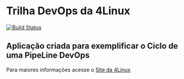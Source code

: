 # Trilha DevOps da 4Linux

<!-- Altere a Flag abaixo com sua URL do Travis -->
[![Build Status](https://travis-ci.org/kelbelmuller/DevOpsLab-HelloWorld.svg?branch=master)](https://travis-ci.org/kelbelmuller/DevOpsLab-HelloWorld)

## Aplicação criada para exemplificar o Ciclo de uma PipeLine DevOps


Para maiores informações acesse o [Site da 4Linux](https://www.4linux.com.br/cursos/devops)
